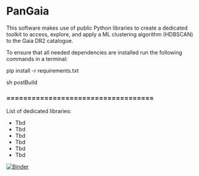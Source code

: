 # PanGaia
This software makes use of public Python libraries to create a dedicated toolkit to access, explore,
and apply a ML clustering algorithm (HDBSCAN) to the Gaia DR2 catalogue.

To ensure that all needed dependencies are installed run the following commands in a terminal:

pip install -r requirements.txt

sh postBuild



### ===================================
List of dedicated libraries:
* Tbd
* Tbd
* Tbd
* Tbd
* Tbd
* Tbd

[![Binder](https://mybinder.org/badge_logo.svg)](https://mybinder.org/v2/gh/hectorcanovas/PanGaia/master)
